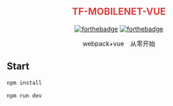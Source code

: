 <div align="center">
<h2 style="color: #dd3f3c">TF-MOBILENET-VUE</h3>

[![forthebadge](https://forthebadge.com/images/badges/made-with-vue.svg)](https://forthebadge.com)
[![forthebadge](https://forthebadge.com/images/badges/built-by-codebabes.svg)](https://forthebadge.com)

<p>webpack+vue　从零开始</p>
</div>

## Start

```bash
npm install

npm run dev
```

